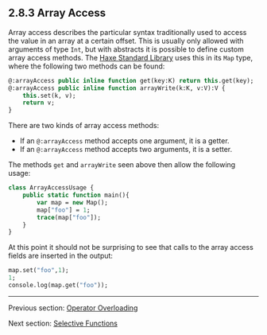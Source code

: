 ## 2.8.3 Array Access

Array access describes the particular syntax traditionally used to access the value in an array at a certain offset. This is usually only allowed with arguments of type `Int`, but with abstracts it is possible to define custom array access methods. The [Haxe Standard Library](standard_library.md) uses this in its `Map` type, where the following two methods can be found:

```haxe
@:arrayAccess public inline function get(key:K) return this.get(key);
@:arrayAccess public inline function arrayWrite(k:K, v:V):V {
	this.set(k, v);
	return v;
}
```
There are two kinds of array access methods:



* If an `@:arrayAccess` method accepts one argument, it is a getter.
* If an `@:arrayAccess` method accepts two arguments, it is a setter.


The methods `get` and `arrayWrite` seen above then allow the following usage:

```haxe
class ArrayAccessUsage {
	public static function main(){
		var map = new Map();
		map["foo"] = 1;
		trace(map["foo"]);
	}
}
```
At this point it should not be surprising to see that calls to the array access fields are inserted in the output:

```haxe
map.set("foo",1);
1;
console.log(map.get("foo"));
```

---

Previous section: [Operator Overloading](operator_overloading.md)

Next section: [Selective Functions](selective_functions.md)
